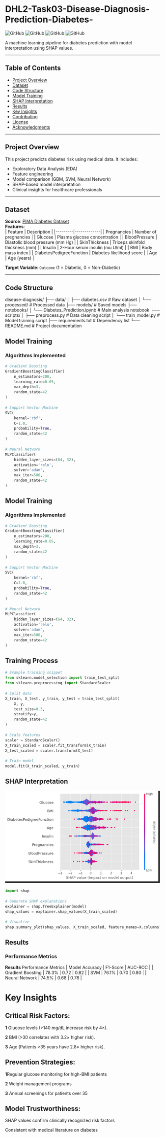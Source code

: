 # DHL2-Task03-Disease-Diagnosis-Prediction-Diabetes-

![GitHub](https://img.shields.io/badge/Python-3.8%2B-blue)
![GitHub](https://img.shields.io/badge/Library-Scikit_Learn-orange)
![GitHub](https://img.shields.io/badge/Model-Gradient_Boosting-green)
![GitHub](https://img.shields.io/badge/Dataset-PIMA_Diabetes-red)

A machine learning pipeline for diabetes prediction with model interpretation using SHAP values.

---

## Table of Contents
- [Project Overview](#project-overview)
- [Dataset](#dataset)
- [Code Structure](#code-structure)
- [Model Training](#model-training)
- [SHAP Interpretation](#shap-interpretation)
- [Results](#results)
- [Key Insights](#key-insights)
- [Contributing](#contributing)
- [License](#license)
- [Acknowledgments](#acknowledgments)

---

## Project Overview
This project predicts diabetes risk using medical data. It includes:
- Exploratory Data Analysis (EDA)
- Feature engineering
- Model comparison (GBM, SVM, Neural Network)
- SHAP-based model interpretation
- Clinical insights for healthcare professionals

---

## Dataset
**Source**: [PIMA Diabetes Dataset](https://www.kaggle.com/uciml/pima-indians-diabetes-database)  
**Features**:  
| Feature | Description | 
|---------|-------------|
| Pregnancies | Number of pregnancies |
| Glucose | Plasma glucose concentration |
| BloodPressure | Diastolic blood pressure (mm Hg) |
| SkinThickness | Triceps skinfold thickness (mm) |
| Insulin | 2-Hour serum insulin (mu U/ml) |
| BMI | Body mass index |
| DiabetesPedigreeFunction | Diabetes likelihood score |
| Age | Age (years) |

**Target Variable**: `Outcome` (1 = Diabetic, 0 = Non-Diabetic)

---

## Code Structure
disease-diagnosis/
├── data/
│   ├── diabetes.csv           # Raw dataset
│   └── processed/            # Processed data
├── models/                    # Saved models
├── notebooks/
│   └── Diabetes_Prediction.ipynb  # Main analysis notebook
├── scripts/
│   ├── preprocess.py         # Data cleaning script
│   └── train_model.py        # Model training script
├── requirements.txt          # Dependency list
└── README.md                 # Project documentation

## Model Training
### Algorithms Implemented
```python
# Gradient Boosting
GradientBoostingClassifier(
    n_estimators=200,
    learning_rate=0.05,
    max_depth=3,
    random_state=42
)

# Support Vector Machine
SVC(
    kernel='rbf',
    C=1.0,
    probability=True,
    random_state=42
)

# Neural Network
MLPClassifier(
    hidden_layer_sizes=(64, 32),
    activation='relu',
    solver='adam',
    max_iter=500,
    random_state=42
)

```
## Model Training
### Algorithms Implemented
```python
# Gradient Boosting
GradientBoostingClassifier(
    n_estimators=200,
    learning_rate=0.05,
    max_depth=3,
    random_state=42
)

# Support Vector Machine
SVC(
    kernel='rbf',
    C=1.0,
    probability=True,
    random_state=42
)

# Neural Network
MLPClassifier(
    hidden_layer_sizes=(64, 32),
    activation='relu',
    solver='adam',
    max_iter=500,
    random_state=42
)
```
## Training Process
```python
# Example training snippet
from sklearn.model_selection import train_test_split
from sklearn.preprocessing import StandardScaler

# Split data
X_train, X_test, y_train, y_test = train_test_split(
    X, y, 
    test_size=0.3, 
    stratify=y,
    random_state=42
)

# Scale features
scaler = StandardScaler()
X_train_scaled = scaler.fit_transform(X_train)
X_test_scaled = scaler.transform(X_test)

# Train model
model.fit(X_train_scaled, y_train)
```
## SHAP Interpretation
![SHAP Interpretation](shape.png)
```python
import shap

# Generate SHAP explanations
explainer = shap.TreeExplainer(model)
shap_values = explainer.shap_values(X_train_scaled)

# Visualize
shap.summary_plot(shap_values, X_train_scaled, feature_names=X.columns)
```
## Results
### Performance Metrics
**Results**
Performance Metrics
| Model	Accuracy	| F1-Score	| AUC-ROC |
| Gradient Boosting	| 78.3% | 	0.72	| 0.82 |
| SVM	| 76.1%	| 0.70	| 0.80 |
| Neural Network	| 74.5%	| 0.68	| 0.78 |

# Key Insights
## Critical Risk Factors:
**1** Glucose levels (>140 mg/dL increase risk by 4×).

**2** BMI (>30 correlates with 3.2× higher risk).

**3** Age (Patients >35 years have 2.8× higher risk).
## Prevention Strategies:
**1**Regular glucose monitoring for high-BMI patients

**2** Weight management programs

**3** Annual screenings for patients over 35

## Model Trustworthiness:
SHAP values confirm clinically recognized risk factors

Consistent with medical literature on diabetes
